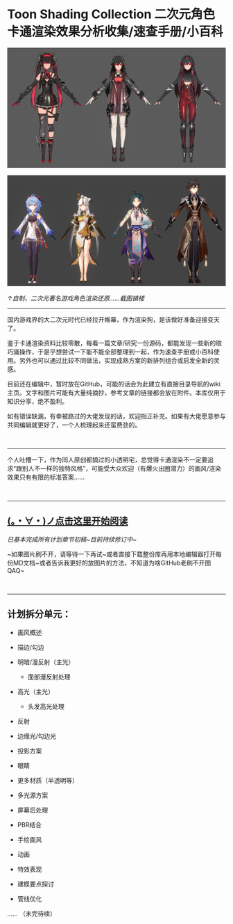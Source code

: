 # Toon Shading Collection 二次元角色卡通渲染效果分析收集/速查手册/小百科

![CH00_01_战双角色渲染还原展示](imgs/CH00_01_ZhanShuang.jpg)

![CH00_02_原神角色渲染还原展示](imgs/CH00_02_YuanShen.png)

*↑自制，二次元著名游戏角色渲染还原……截图镇楼*

---


国内游戏界的大二次元时代已经拉开帷幕，作为渲染狗，是该做好准备迎接变天了。

鉴于卡通渲染资料比较零散，每看一篇文章/研究一份源码，都能发现一些新的取巧骚操作，于是乎想尝试一下能不能全部整理到一起，作为速查手册或小百科使用。另外也可以通过比较不同做法，实现成熟方案的新排列组合或启发全新的灵感。

目前还在编辑中，暂时放在GitHub，可能的话会为此建立有直接目录导航的wiki主页。文字和图片可能有大量纯摘抄，参考文章的链接都会放在附件。本库仅用于知识分享，绝不盈利。

如有错误缺漏，有幸被路过的大佬发现的话，欢迎指正补充。如果有大佬愿意参与共同编辑就更好了，一个人梳理起来还蛮费劲的。

<br>

------

个人吐槽一下，作为同人原创都搞过的小透明宅，总觉得卡通渲染不一定要追求“跟别人不一样的独特风格”，可能受大众欢迎（有爆火出圈潜力）的画风/渲染效果只有有限的标准答案……

<br>

------

## [(。・∀・)ノ点击这里开始阅读](/正文)

*已基本完成所有计划章节初稿~目前持续修订中*~

~如果图片刷不开，请等待一下再试~或者直接下载整份库再用本地编辑器打开每份MD文档~或者告诉我更好的放图片的方法，不知道为啥GitHub老刷不开图QAQ~

<br>

---

## 计划拆分单元：

+ 画风概述
+ 描边/勾边
+ 明暗/漫反射（主光）
  + 面部漫反射处理
+ 高光（主光）
  + 头发高光处理
+ 反射

+ 边缘光/勾边光
+ 投影方案
+ 眼睛
+ 更多材质（半透明等）
+ 多光源方案
+ 屏幕后处理
+ PBR结合
+ 手绘画风
+ 动画
+ 特效表现
+ 建模要点探讨
+ 管线优化

…… （未完待续）









